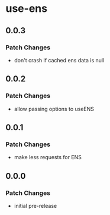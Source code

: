 # use-ens

## 0.0.3

### Patch Changes

- don't crash if cached ens data is null

## 0.0.2

### Patch Changes

- allow passing options to useENS

## 0.0.1

### Patch Changes

- make less requests for ENS

## 0.0.0

### Patch Changes

- initial pre-release
